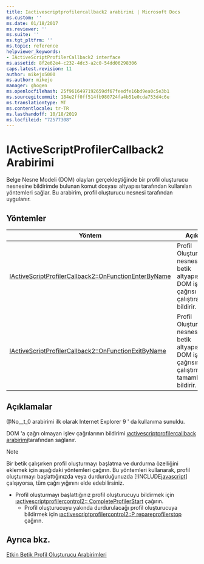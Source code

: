 ```yaml
---
title: Iactivescriptprofilercallback2 arabirimi | Microsoft Docs
ms.custom: ''
ms.date: 01/18/2017
ms.reviewer: ''
ms.suite: ''
ms.tgt_pltfrm: ''
ms.topic: reference
helpviewer_keywords:
- IActiveScriptProfilerCallback2 interface
ms.assetid: 8f2e62e4-c232-4dc3-a2c0-54dd06298306
caps.latest.revision: 11
author: mikejo5000
ms.author: mikejo
manager: ghogen
ms.openlocfilehash: 25f9616497192659df67feedfe16bd9ea0c5e3b1
ms.sourcegitcommit: 184e2ff0ff514fb980724fa4b51e0cda753d4c6e
ms.translationtype: MT
ms.contentlocale: tr-TR
ms.lasthandoff: 10/18/2019
ms.locfileid: "72577308"
---
```

# <a name="iactivescriptprofilercallback2-interface"></a>IActiveScriptProfilerCallback2 Arabirimi
Belge Nesne Modeli (DOM) olayları gerçekleştiğinde bir profil oluşturucu nesnesine bildirimde bulunan komut dosyası altyapısı tarafından kullanılan yöntemleri sağlar. Bu arabirim, profil oluşturucu nesnesi tarafından uygulanır.  
  
## <a name="methods"></a>Yöntemler  
  
|Yöntem|Açıklama|  
|------------|-----------------|  
|[IActiveScriptProfilerCallback2::OnFunctionEnterByName](../../winscript/reference/iactivescriptprofilercallback2-onfunctionenterbyname.md)|Profil Oluşturucu nesnesine betik altyapısının bir DOM işlev çağrısı çalıştıracağınızı bildirir.|  
|[IActiveScriptProfilerCallback2::OnFunctionExitByName](../../winscript/reference/iactivescriptprofilercallback2-onfunctionexitbyname.md)|Profil Oluşturucu nesnesine betik altyapısının bir DOM işlev çağrısını çalıştırmayı tamamladığını bildirir.|  
  
## <a name="remarks"></a>Açıklamalar  
 @No__t_0 arabirimi ilk olarak Internet Explorer 9 ' da kullanıma sunuldu.  
  
 DOM 'a çağrı olmayan işlev çağrılarının bildirimi [ıactivescriptprofilercallback arabirimi](../../winscript/reference/iactivescriptprofilercallback-interface.md)tarafından sağlanır.  
  
> [!NOTE]
> Bir betik çalışırken profil oluşturmayı başlatma ve durdurma özelliğini eklemek için aşağıdaki yöntemleri çağırın. Bu yöntemleri kullanarak, profil oluşturmayı başlattığınızda veya durdurduğunuzda [!INCLUDE[javascript](../../javascript/includes/javascript-md.md)] çalışıyorsa, tüm çağrı yığınını elde edebilirsiniz.  
> 
> - Profil oluşturmayı başlattığınız profil oluşturucuyu bildirmek için [ıactivescriptprofilercontrol2:: CompleteProfilerStart](../../winscript/reference/iactivescriptprofilercontrol2-completeprofilerstart.md) çağırın.  
>   - Profil oluşturucuyu yakında durdurulacağı profil oluşturucuya bildirmek için [ıactivescriptprofilercontrol2::P repareprofilerstop](../../winscript/reference/iactivescriptprofilercontrol2-prepareprofilerstop.md) çağırın.  
  
## <a name="see-also"></a>Ayrıca bkz.  
 [Etkin Betik Profil Oluşturucu Arabirimleri](../../winscript/reference/active-script-profiler-interfaces.md)